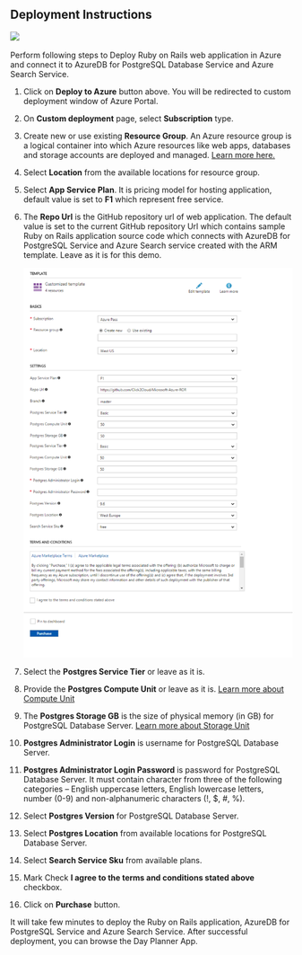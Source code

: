 ## Deployment Instructions

<a href="https://portal.azure.com/#create/Microsoft.Template/uri/https%3A%2F%2Fraw.githubusercontent.com%2FClick2Cloud%2FMicrosoft-Azure-ROR%2Fmaster%2Fdeploy%2Fazuredeploy.json" target="_blank">
      <img src="http://azuredeploy.net/deploybutton.png"/>
</a>

Perform following steps to Deploy Ruby on Rails web application in Azure and connect it to AzureDB for PostgreSQL Database Service and Azure Search Service.

1. Click on __Deploy to Azure__ button above. You will be redirected to custom deployment window of Azure Portal.
2. On __Custom deployment__ page, select __Subscription__ type.
3. Create new or use existing __Resource Group__. An Azure resource group is a logical container into which Azure resources like web apps, databases and storage accounts are deployed and managed. [Learn more here.](https://docs.microsoft.com/en-us/azure/azure-resource-manager/resource-group-portal)
4. Select __Location__ from the available locations for resource group.
5. Select __App Service Plan__. It is pricing model for hosting application, default value is set to __F1__ which represent free service.
6. The __Repo Url__ is the GitHub repository url of web application. The default value is set to the current GitHub repository Url which contains sample Ruby on Rails application source code which connects with AzureDB for PostgreSQL Service and Azure Search service created with the ARM template. Leave as it is for this demo.

    ![](img/azure-deploy.PNG)

8. Select the __Postgres Service Tier__ or leave as it is.
9. Provide the __Postgres Compute Unit__ or leave as it is. [Learn more about Compute Unit](https://docs.microsoft.com/en-us/azure/postgresql/concepts-compute-unit-and-storage#what-are-compute-units)
9. The __Postgres Storage GB__ is the size of physical memory (in GB) for PostgreSQL Database Server. [Learn more about Storage Unit](https://docs.microsoft.com/en-us/azure/postgresql/concepts-compute-unit-and-storage#what-are-storage-units)
10. __Postgres Administrator Login__ is username for PostgreSQL Database Server.
11. __Postgres Administrator Login Password__ is password for PostgreSQL Database Server. It must contain character from three of the following categories – English uppercase letters, English lowercase letters, number (0-9) and non-alphanumeric characters (!, $, #, %).
12. Select __Postgres Version__ for PostgreSQL Database Server.
13. Select __Postgres Location__ from available locations for PostgreSQL Database Server.
15. Select __Search Service Sku__ from available plans.
14. Mark Check __I agree to the terms and conditions stated above__ checkbox. 
15. Click on __Purchase__ button.

It will take few minutes to deploy the Ruby on Rails application, AzureDB for PostgreSQL Service and Azure Search Service. After successful deployment, you can browse the Day Planner App.
